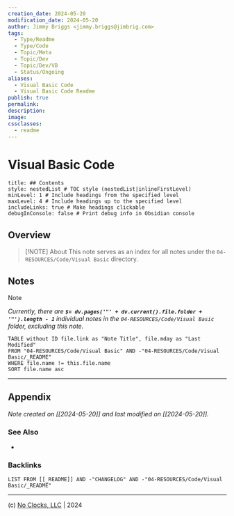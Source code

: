 ```yaml
---
creation_date: 2024-05-20
modification_date: 2024-05-20
author: Jimmy Briggs <jimmy.briggs@jimbrig.com>
tags:
  - Type/Readme
  - Type/Code
  - Topic/Meta
  - Topic/Dev
  - Topic/Dev/VB
  - Status/Ongoing
aliases:
  - Visual Basic Code
  - Visual Basic Code Readme
publish: true
permalink:
description:
image:
cssclasses:
  - readme
---
```



# Visual Basic Code

```table-of-contents
title: ## Contents 
style: nestedList # TOC style (nestedList|inlineFirstLevel)
minLevel: 1 # Include headings from the specified level
maxLevel: 4 # Include headings up to the specified level
includeLinks: true # Make headings clickable
debugInConsole: false # Print debug info in Obsidian console
```

## Overview

> [!NOTE] About
> This note serves as an index for all notes under the `04-RESOURCES/Code/Visual Basic` directory.

## Notes

> [!NOTE]
> *Currently, there are **`$= dv.pages('"' + dv.current().file.folder + '"').length - 1`**  individual notes in the `04-RESOURCES/Code/Visual Basic` folder, excluding this note.*

```dataview
TABLE without ID file.link as "Note Title", file.mday as "Last Modified"
FROM "04-RESOURCES/Code/Visual Basic" AND -"04-RESOURCES/Code/Visual Basic/_README"
WHERE file.name != this.file.name
SORT file.name asc
```

***

## Appendix

*Note created on [[2024-05-20]] and last modified on [[2024-05-20]].*

### See Also

- 

### Backlinks

```dataview
LIST FROM [[_README]] AND -"CHANGELOG" AND -"04-RESOURCES/Code/Visual Basic/_README"
```

***

(c) [No Clocks, LLC](https://github.com/noclocks) | 2024